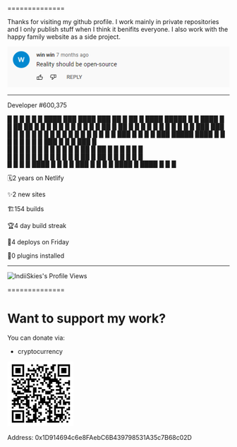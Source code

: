 ==============

Thanks for visiting my github profile. I work mainly in private repositories and I only publish stuff when I think it benifits everyone. I also work with the happy family website as a side project.



![IndiiSkies's banner](./Screenshot_1.png)
<!---
IndiiSkies/IndiiSkies is a ✨ special ✨ repository because its `README.md` (this file) appears on your GitHub profile.
You can click the Preview link to take a look at your changes.
--->






************************************************************************************************
Developer #600,375


█   █ █   █    █   █ ████  ███  ████      ███  ██  █    ██  █ ████ █████ █    █ ████ █   █
██ ██ █   █    █   █ █    █   █ █   █    █   █ ██  █    ██  █ █      █   █    █ █    █   █
█ █ █  ███      ███  █    █   █ █   █    █   █ █ █ █    █ █ █ █      █   █    █ █     ███ 
█   █   █        █   ███  █████ ████     █   █ █ █ █    █ █ █ ███    █   █    █ ███    █  
█   █   █        █   █    █   █ █ █      █   █ █  ██    █  ██ █      █   █    █ █      █  
█   █   █        █   █    █   █ █  █     █   █ █  ██    █  ██ █      █   █    █ █      █  
█   █   █        █   ████ █   █ █   █     ███  █   █    █   █ ████   █   ████ █ █      █  
      
🗓2 years on Netlify

✨2 new sites

🏗154 builds

🏆4 day build streak

🚀4 deploys on Friday

🔌0 plugins installed
************************************************************************************************
![IndiiSkies's Profile Views](https://komarev.com/ghpvc/?username=IndiiSkies)

==============
# Want to support my work?
You can donate via:
- cryptocurrency

![IndiiSkies's Cryptocurrency Donation Address](./cryptaddr.PNG)

Address: 0x1D914694c6e8FAebC6B439798531A35c7B68c02D
